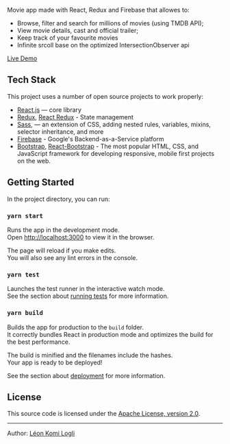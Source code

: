 Movie app made with React, Redux and Firebase that allowes to:

- Browse, filter and search for millions of movies (using TMDB API);
- View movie details, cast and official trailer;
- Keep track of your favourite movies
- Infinite srcoll base on the optimized IntersectionObserver api

[Live Demo](https://moviehood-tv.web.app/)

## Tech Stack

This project uses a number of open source projects to work properly:

- [React.js](https://github.com/facebook/react) — core library
- [Redux](https://github.com/reduxjs/redux), [React Redux](https://github.com/reduxjs/react-redux) - State management
- [Sass](https://github.com/sass/sass), — an extension of CSS, adding nested rules, variables, mixins, selector inheritance, and more
- [Firebase](https://github.com/firebase/firebase-js-sdk) - Google's Backend-as-a-Service platform
- [Bootstrap](https://github.com/twbs/bootstrap), [React-Bootstrap](https://github.com/react-bootstrap/react-bootstrap) - The most popular HTML, CSS, and JavaScript framework for developing responsive, mobile first projects on the web.

## Getting Started

In the project directory, you can run:

### `yarn start`

Runs the app in the development mode.<br />
Open [http://localhost:3000](http://localhost:3000) to view it in the browser.

The page will reload if you make edits.<br />
You will also see any lint errors in the console.

### `yarn test`

Launches the test runner in the interactive watch mode.<br />
See the section about [running tests](https://facebook.github.io/create-react-app/docs/running-tests) for more information.

### `yarn build`

Builds the app for production to the `build` folder.<br />
It correctly bundles React in production mode and optimizes the build for the best performance.

The build is minified and the filenames include the hashes.<br />
Your app is ready to be deployed!

See the section about [deployment](https://facebook.github.io/create-react-app/docs/deployment) for more information.

## License

This source code is licensed under the [Apache License, version 2.0](http://www.apache.org/licenses/LICENSE-2.0).

---

Author: [Léon Komi Logli](https://www.linkedin.com/in/komi-logli-a51ba9151)

